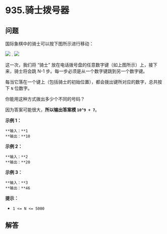 # 935.骑士拨号器

## 问题

国际象棋中的骑士可以按下图所示进行移动：

![](https://assets.leetcode-cn.com/aliyun-lc-upload/uploads/2018/11/03/knight.png) . ![](https://assets.leetcode-cn.com/aliyun-lc-upload/uploads/2018/11/03/keypad.png)

这一次，我们将 “骑士” 放在电话拨号盘的任意数字键（如上图所示）上，接下来，骑士将会跳 N-1 步。每一步必须是从一个数字键跳到另一个数字键。

每当它落在一个键上（包括骑士的初始位置），都会拨出键所对应的数字，总共按下 `N` 位数字。

你能用这种方式拨出多少个不同的号码？

因为答案可能很大，**所以输出答案模 `10^9 + 7`**。

**示例 1：**

```
**输入：**1
**输出：**10

```

**示例 2：**

```
**输入：**2
**输出：**20

```

**示例 3：**

```
**输入：**3
**输出：**46

```

**提示：**

* `1 <= N <= 5000`



## 解答

